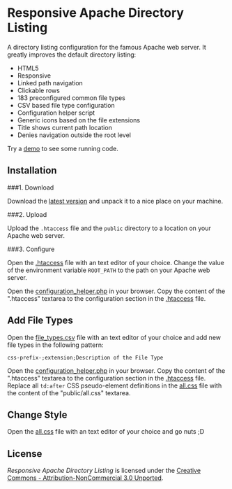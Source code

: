 Responsive Apache Directory Listing
===================================

A directory listing configuration for the famous Apache web server. It greatly improves the default directory listing:

* HTML5
* Responsive
* Linked path navigation
* Clickable rows
* 183 preconfigured common file types
* CSV based file type configuration
* Configuration helper script
* Generic icons based on the file extensions
* Title shows current path location
* Denies navigation outside the root level

Try a [demo](http://finnrudolph.de/fileadmin/content/blog/2014/responsive_apache_directory_listing/demo/) to see some running code.

Installation
------------

###1. Download

Download the [latest version](https://github.com/countzero/responsive_apache_directory_listing/releases) and unpack it to a nice place on your machine.

###2. Upload

Upload the `.htaccess` file and the `public` directory to a location on your Apache web server.

###3. Configure

Open the [.htaccess](https://github.com/countzero/responsive_apache_directory_listing/blob/master/.htaccess#L12) file with an text editor of your choice. Change the value of the environment variable `ROOT_PATH` to the path on your Apache web server.

Open the [configuration_helper.php](https://github.com/countzero/responsive_apache_directory_listing/blob/master/public/configuration_helper.php) in your browser. Copy the content of the ".htaccess" textarea to the configuration section in the [.htaccess](https://github.com/countzero/responsive_apache_directory_listing/blob/master/.htaccess#L113) file.

Add File Types
--------------

Open the [file_types.csv](https://github.com/countzero/responsive_apache_directory_listing/blob/master/public/file_types.csv) file with an text editor of your choice and add new file types in the following pattern:

    css-prefix-;extension;Description of the File Type

Open the [configuration_helper.php](https://github.com/countzero/responsive_apache_directory_listing/blob/master/public/configuration_helper.php) in your browser. Copy the content of the ".htaccess" textarea to the configuration section in the [.htaccess](https://github.com/countzero/responsive_apache_directory_listing/blob/master/.htaccess#L113) file.
Replace all `td:after` CSS pseudo-element definitions in the [all.css](https://github.com/countzero/responsive_apache_directory_listing/blob/master/public/all.css#L302) file with the content of the "public/all.css" textarea.


Change Style
------------

Open the [all.css](https://github.com/countzero/responsive_apache_directory_listing/blob/master/public/all.css) file with an text editor of your choice and go nuts ;D

License
-----------
*Responsive Apache Directory Listing* is licensed under the [Creative Commons - Attribution-NonCommercial 3.0 Unported](http://creativecommons.org/licenses/by-nc/3.0/).